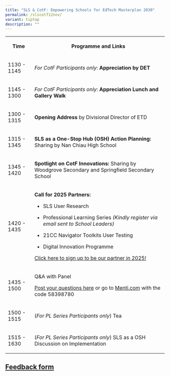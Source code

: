 ```yaml
---
title: "SLS & CotF: Empowering Schools for EdTech Masterplan 2030"
permalink: /slscotf12nov/
variant: tiptap
description: ""
---
```

<table style="minWidth: 50px">
<colgroup>
<col>
<col>
</colgroup>
<tbody>
<tr>
<th rowspan="1" colspan="1">
<p>Time</p>
</th>
<th rowspan="1" colspan="1">
<p>Programme and Links</p>
</th>
</tr>
<tr>
<td rowspan="1" colspan="1">
<p>1130 - 1145</p>
</td>
<td rowspan="1" colspan="1">
<p><em>For CotF Participants only</em>: <strong>Appreciation by DET</strong>
</p>
</td>
</tr>
<tr>
<td rowspan="1" colspan="1">
<p>1145 - 1300</p>
</td>
<td rowspan="1" colspan="1">
<p><em>For CotF Participants only</em>: <strong>Appreciation Lunch and Gallery Walk</strong>
</p>
<p></p>
</td>
</tr>
<tr>
<td rowspan="1" colspan="1">
<p>1300 - 1315</p>
</td>
<td rowspan="1" colspan="1">
<p><strong>Opening Address</strong> by Divisional Director of ETD</p>
</td>
</tr>
<tr>
<td rowspan="1" colspan="1">
<p>1315 - 1345</p>
</td>
<td rowspan="1" colspan="1">
<p><strong>SLS as a One-Stop Hub (OSH) Action Planning: </strong>Sharing
by Nan Chiau High School</p>
</td>
</tr>
<tr>
<td rowspan="1" colspan="1">
<p>1345 - 1420</p>
</td>
<td rowspan="1" colspan="1">
<p><strong>Spotlight on CotF Innovations:</strong> Sharing by Woodgrove Secondary
and Springfield Secondary School</p>
</td>
</tr>
<tr>
<td rowspan="1" colspan="1">
<p>1420 - 1435</p>
</td>
<td rowspan="1" colspan="1">
<p><strong>Call for 2025 Partners:</strong>
</p>
<ul data-tight="true" class="tight">
<li>
<p>SLS User Research</p>
</li>
<li>
<p>Professional Learning Series <em>(Kindly register via email sent to School Leaders)</em>
</p>
</li>
<li>
<p>21CC Navigator Toolkits User Testing</p>
</li>
<li>
<p>Digital Innovation Programme</p>
</li>
</ul>
<p></p>
<p><a href="https://safe.menlosecurity.com/https://form.gov.sg/admin/form/6720a0178c0470c3d8b96a4f" rel="noopener nofollow" target="_blank">Click here to sign up to be our partner in 2025!</a>
</p>
</td>
</tr>
<tr>
<td rowspan="1" colspan="1">
<p>1435 - 1500</p>
</td>
<td rowspan="1" colspan="1">
<p>Q&amp;A with Panel</p>
<p><a href="http://www.menti.com/alvgv9n156ji" rel="noopener nofollow" target="_blank">Post your questions here</a> or
go to <a href="http://Menti.com" rel="noopener noreferrer nofollow" target="_blank">Menti.com</a> with
the code 58398780</p>
</td>
</tr>
<tr>
<td rowspan="1" colspan="1">
<p>1500 - 1515</p>
</td>
<td rowspan="1" colspan="1">
<p>(<em>For PL Series Participants only</em>) Tea</p>
</td>
</tr>
<tr>
<td rowspan="1" colspan="1">
<p>1515 - 1630</p>
</td>
<td rowspan="1" colspan="1">
<p>(<em>For PL Series Participants only</em>) SLS as a OSH Discussion on
Implementation</p>
</td>
</tr>
</tbody>
</table>
<p></p>
<h2><a href="https://form.gov.sg/" rel="noopener nofollow" target="_blank">Feedback form</a></h2>
<p></p>